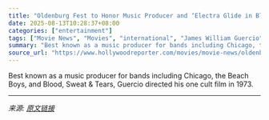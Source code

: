 ```yaml
---
title: "Oldenburg Fest to Honor Music Producer and ‘Electra Glide in Blue’ Director James William Guercio"
date: 2025-08-13T10:28:37+08:00
categories: ["entertainment"]
tags: ["Movie News", "Movies", "international", "James William Guercio", "Oldenburg 2025", "Oldenburg Film Festival"]
summary: "Best known as a music producer for bands including Chicago, the Beach Boys, and Blood, Sweat &#38; Tears, Guercio directed his one cult film in 1973."
source_url: "https://www.hollywoodreporter.com/movies/movie-news/oldenburg-honors-producer-director-james-william-guercio-1236343100/"
---
```


Best known as a music producer for bands including Chicago, the Beach Boys, and Blood, Sweat &#38; Tears, Guercio directed his one cult film in 1973.

---

*来源: [原文链接](https://www.hollywoodreporter.com/movies/movie-news/oldenburg-honors-producer-director-james-william-guercio-1236343100/)*
